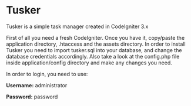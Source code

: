 # Tusker
Tusker is a simple task manager created in CodeIgniter 3.x

First of all you need a fresh CodeIgniter. Once you have it, copy/paste the application directory, .htaccess and the assets directory. In order to install Tusker you need to import tusker.sql into your database, and change the database credentials accordingly. Also take a look at the config.php file inside application/config directory and make any changes you need.

In order to login, you need to use:

**Username:** administrator

**Password:** password

